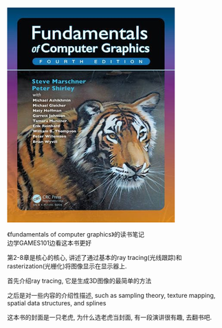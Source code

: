 ![](cover.jpeg)

《fundamentals of computer graphics》的读书笔记  
边学GAMES101边看这本书更好

第2-8章是核心的核心, 讲述了通过基本的ray tracing(光线跟踪)和rasterization(光栅化)将图像显示在显示器上.

首先介绍ray tracing, 它是生成3D图像的最简单的方法

之后是对一些内容的介绍性描述, such as sampling theory, texture mapping, spatial data structures, and splines

这本书的封面是一只老虎, 为什么选老虎当封面, 有一段演讲很有趣, 去翻书吧.
